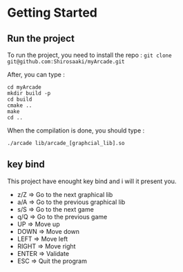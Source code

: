# Getting Started

## Run the project

To run the project, you need to install the repo : ```git clone git@github.com:Shirosaaki/myArcade.git```

After, you can type :
```
cd myArcade
mkdir build -p
cd build
cmake ..
make
cd ..
```

When the compilation is done, you should type :
```
./arcade lib/arcade_[graphcial_lib].so
```

## key bind

This project have enought key bind and i will it present you.

* z/Z => Go to the next graphical lib
* a/A => Go to the previous graphical lib
* s/S => Go to the next game
* q/Q => Go to the previous game
* UP => Move up
* DOWN => Move down
* LEFT => Move left
* RIGHT => Move right
* ENTER => Validate
* ESC => Quit the program
